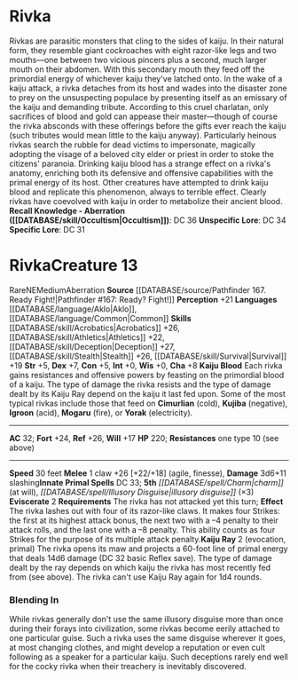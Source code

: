 ﻿---
ac: '32'
alignment: NE
charisma: '+8'
constitution: '+5'
creature_ability:
- Cimurlian
- Eviscerate
- Igroon
- Kaiju Blood
- Kaiju Ray
- Kujiba
- Mogaru
- Yorak
dexterity: '+7'
fortitude: '+24'
hp: '220'
id: '1407'
intelligence: '+0'
land_speed: '30'
language:
- '[[DATABASE/language/Aklo|Aklo]]'
- '[[DATABASE/language/Common|Common]]'
level: '13'
max_speed: '30'
name: Rivka
perception: '+21'
rarity: Rare
reflex: '+26'
resistance:
- one type 10 (see above)
size: Medium
skill:
- '[[DATABASE/skill/Acrobatics|Acrobatics]] +26'
- '[[DATABASE/skill/Athletics|Athletics]] +22'
- '[[DATABASE/skill/Deception|Deception]] +27'
- '[[DATABASE/skill/Stealth|Stealth]] +26'
- '[[DATABASE/skill/Survival|Survival]] +19'
source: '[[DATABASE/source/Pathfinder 167. Ready Fight!|Pathfinder #167: Ready? Fight!]]'
speed:
- 30 feet
spell:
- '[[DATABASE/spell/Charm|Charm]]'
- '[[DATABASE/spell/Illusory Disguise|IllusoryDisguise]]'
strength: '+5'
strength_req: '5'
strongest_save:
- Reflex
trait:
- '[[DATABASE/trait/Aberration|Aberration]]'
- '[[DATABASE/trait/Rare|Rare]]'
type: Creature
weakest_save:
- Will
will: '+17'
wisdom: '+0'

---
# Rivka

Rivkas are parasitic monsters that cling to the sides of kaiju. In their natural form, they resemble giant cockroaches with eight razor-like legs and two mouths—one between two vicious pincers plus a second, much larger mouth on their abdomen. With this secondary mouth they feed off the primordial energy of whichever kaiju they've latched onto.
 In the wake of a kaiju attack, a rivka detaches from its host and wades into the disaster zone to prey on the unsuspecting populace by presenting itself as an emissary of the kaiju and demanding tribute. According to this cruel charlatan, only sacrifices of blood and gold can appease their master—though of course the rivka absconds with these offerings before the gifts ever reach the kaiju (such tributes would mean little to the kaiju anyway). Particularly heinous rivkas search the rubble for dead victims to impersonate, magically adopting the visage of a beloved city elder or priest in order to stoke the citizens' paranoia.
 Drinking kaiju blood has a strange effect on a rivka's anatomy, enriching both its defensive and offensive capabilities with the primal energy of its host. Other creatures have attempted to drink kaiju blood and replicate this phenomenon, always to terrible effect. Clearly rivkas have coevolved with kaiju in order to metabolize their ancient blood.
**Recall Knowledge - Aberration ([[DATABASE/skill/Occultism|Occultism]])**: DC 36
**Unspecific Lore**: DC 34
**Specific Lore**: DC 31

# Rivka<span class="item-type">Creature 13</span>

<span class="trait-rare item-trait">Rare</span><span class="trait-alignment item-trait">NE</span><span class="trait-size item-trait">Medium</span><span class="item-trait">Aberration</span>
**Source** [[DATABASE/source/Pathfinder 167. Ready Fight!|Pathfinder #167: Ready? Fight!]]
**Perception** +21
**Languages** [[DATABASE/language/Aklo|Aklo]], [[DATABASE/language/Common|Common]]
**Skills** [[DATABASE/skill/Acrobatics|Acrobatics]] +26, [[DATABASE/skill/Athletics|Athletics]] +22, [[DATABASE/skill/Deception|Deception]] +27, [[DATABASE/skill/Stealth|Stealth]] +26, [[DATABASE/skill/Survival|Survival]] +19
**Str** +5, **Dex** +7, **Con** +5, **Int** +0, **Wis** +0, **Cha** +8
**Kaiju Blood** Each rivka gains resistances and offensive powers by feasting on the primordial blood of a kaiju. The type of damage the rivka resists and the type of damage dealt by its Kaiju Ray depend on the kaiju it last fed upon. Some of the most typical rivkas include those that feed on **Cimurlian** (cold), **Kujiba** (negative), **Igroon** (acid), **Mogaru** (fire), or **Yorak** (electricity).

---
**AC** 32; **Fort** +24, **Ref** +26, **Will** +17
**HP** 220; **Resistances** one type 10 (see above)

---
**Speed** 30 feet
<span class="in-box-ability">**Melee** <span class="action-icon">1</span> claw +26 [+22/+18] (agile, finesse), **Damage** 3d6+11 slashing</span>**Innate Primal Spells** DC 33; **5th** _[[DATABASE/spell/Charm|charm]]_ (at will), _[[DATABASE/spell/Illusory Disguise|illusory disguise]]_ (×3)
<span class="in-box-ability">**Eviscerate** <span class="action-icon">2</span> **Requirements** The rivka has not attacked yet this turn; **Effect** The rivka lashes out with four of its razor-like claws. It makes four Strikes: the first at its highest attack bonus, the next two with a –4 penalty to their attack rolls, and the last one with a –8 penalty. This ability counts as four Strikes for the purpose of its multiple attack penalty.</span><span class="in-box-ability">**Kaiju Ray** <span class="action-icon">2</span> (evocation, primal) The rivka opens its maw and projects a 60-foot line of primal energy that deals 14d6 damage (DC 32 basic Reflex save). The type of damage dealt by the ray depends on which kaiju the rivka has most recently fed from (see above). The rivka can't use Kaiju Ray again for 1d4 rounds.</span>

###  Blending In

While rivkas generally don't use the same illusory disguise more than once during their forays into civilization, some rivkas become eerily attached to one particular guise. Such a rivka uses the same disguise wherever it goes, at most changing clothes, and might develop a reputation or even cult following as a speaker for a particular kaiju. Such deceptions rarely end well for the cocky rivka when their treachery is inevitably discovered.